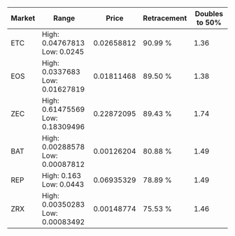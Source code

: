| Market | Range | Price| Retracement | Doubles to 50% |
| --- | --- | --- | --- | --- |
| ETC | High: 0.04767813<br />Low: 0.0245 | 0.02658812 | 90.99 % | 1.36 |
| EOS | High: 0.0337683<br />Low: 0.01627819 | 0.01811468 | 89.50 % | 1.38 |
| ZEC | High: 0.61475569<br />Low: 0.18309496 | 0.22872095 | 89.43 % | 1.74 |
| BAT | High: 0.00288578<br />Low: 0.00087812 | 0.00126204 | 80.88 % | 1.49 |
| REP | High: 0.163<br />Low: 0.0443 | 0.06935329 | 78.89 % | 1.49 |
| ZRX | High: 0.00350283<br />Low: 0.00083492 | 0.00148774 | 75.53 % | 1.46 |
